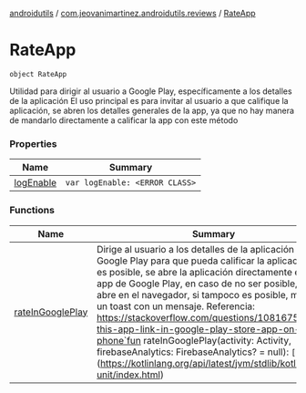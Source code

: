 [androidutils](../../index.md) / [com.jeovanimartinez.androidutils.reviews](../index.md) / [RateApp](./index.md)

# RateApp

`object RateApp`

Utilidad para dirigir al usuario a Google Play, específicamente a los detalles de la aplicación
El uso principal es para invitar al usuario a que califique la aplicación, se abren los detalles generales de la app,
ya que no hay manera de mandarlo directamente a calificar la app con este método

### Properties

| Name | Summary |
|---|---|
| [logEnable](log-enable.md) | `var logEnable: <ERROR CLASS>` |

### Functions

| Name | Summary |
|---|---|
| [rateInGooglePlay](rate-in-google-play.md) | Dirige al usuario a los detalles de la aplicación en Google Play para que pueda calificar la aplicación Si es posible, se abre la aplicación directamente en la app de Google Play, en caso de no ser posible, se abre en el navegador, si tampoco es posible, muestra un toast con un mensaje. Referencia: https://stackoverflow.com/questions/10816757/rate-this-app-link-in-google-play-store-app-on-the-phone`fun rateInGooglePlay(activity: Activity, firebaseAnalytics: FirebaseAnalytics? = null): `[`Unit`](https://kotlinlang.org/api/latest/jvm/stdlib/kotlin/-unit/index.html) |
